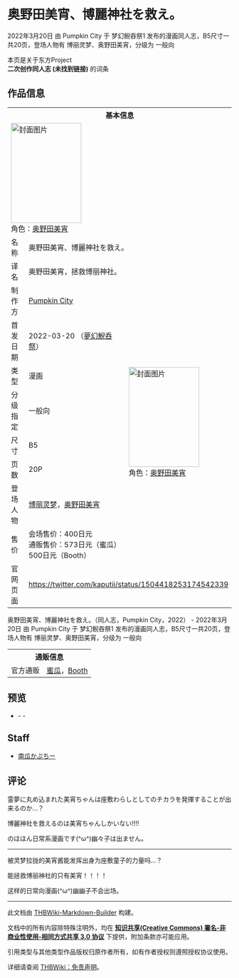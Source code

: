 # 奥野田美宵、博麗神社を救え。

<!-- source html: G:\repos\THBWiki-Markdown-Builder\THBWikiMarkdown\Temp\main\1\1d\ns0%3A%E5%A5%A5%E9%87%8E%E7%94%B0%E7%BE%8E%E5%AE%B5%E3%80%81%E5%8D%9A%E9%BA%97%E7%A5%9E%E7%A4%BE%E3%82%92%E6%95%91%E3%81%88%E3%80%82.html -->

2022年3月20日 由 Pumpkin City 于 梦幻鲵吞祭1 发布的漫画同人志，B5尺寸一共20页，登场人物有 博丽灵梦、奥野田美宵，分级为 一般向

本页是关于东方Project  
 **二次创作同人志 (未找到链接)** 的词条

## 作品信息

<table><tbody><tr><th colspan="3">基本信息</th></tr><tr><td class="cover-artwork-mobile" colspan="2"><a href="./文件-奥野田美宵、博麗神社を救え。封面.jpg.md" class="image" title="封面图片"><img alt="封面图片" src="https://upload.thwiki.cc/thumb/1/13/%E5%A5%A5%E9%87%8E%E7%94%B0%E7%BE%8E%E5%AE%B5%E3%80%81%E5%8D%9A%E9%BA%97%E7%A5%9E%E7%A4%BE%E3%82%92%E6%95%91%E3%81%88%E3%80%82%E5%B0%81%E9%9D%A2.jpg/158px-%E5%A5%A5%E9%87%8E%E7%94%B0%E7%BE%8E%E5%AE%B5%E3%80%81%E5%8D%9A%E9%BA%97%E7%A5%9E%E7%A4%BE%E3%82%92%E6%95%91%E3%81%88%E3%80%82%E5%B0%81%E9%9D%A2.jpg" decoding="async" loading="lazy" width="158" height="224" srcset="https://upload.thwiki.cc/thumb/1/13/%E5%A5%A5%E9%87%8E%E7%94%B0%E7%BE%8E%E5%AE%B5%E3%80%81%E5%8D%9A%E9%BA%97%E7%A5%9E%E7%A4%BE%E3%82%92%E6%95%91%E3%81%88%E3%80%82%E5%B0%81%E9%9D%A2.jpg/238px-%E5%A5%A5%E9%87%8E%E7%94%B0%E7%BE%8E%E5%AE%B5%E3%80%81%E5%8D%9A%E9%BA%97%E7%A5%9E%E7%A4%BE%E3%82%92%E6%95%91%E3%81%88%E3%80%82%E5%B0%81%E9%9D%A2.jpg 1.5x, https://upload.thwiki.cc/thumb/1/13/%E5%A5%A5%E9%87%8E%E7%94%B0%E7%BE%8E%E5%AE%B5%E3%80%81%E5%8D%9A%E9%BA%97%E7%A5%9E%E7%A4%BE%E3%82%92%E6%95%91%E3%81%88%E3%80%82%E5%B0%81%E9%9D%A2.jpg/317px-%E5%A5%A5%E9%87%8E%E7%94%B0%E7%BE%8E%E5%AE%B5%E3%80%81%E5%8D%9A%E9%BA%97%E7%A5%9E%E7%A4%BE%E3%82%92%E6%95%91%E3%81%88%E3%80%82%E5%B0%81%E9%9D%A2.jpg 2x" data-file-width="725" data-file-height="1024"></a><div class="cover-char">角色：<a href="./奥野田美宵.md" title="奥野田美宵">奥野田美宵</a></div></td>
</tr><tr><td class="label">名称</td><td colspan="2"> 奥野田美宵、博麗神社を救え。 </td></tr><tr><td class="label">译名</td><td colspan="2"> 奥野田美宵，拯救博丽神社。 </td></tr><tr><td class="label">制作方</td><td><a href="./Pumpkin_City.md" title="Pumpkin City">Pumpkin City</a></td><td class="cover-artwork" rowspan="8" style="min-width:224px;"><a href="./文件-奥野田美宵、博麗神社を救え。封面.jpg.md" class="image" title="封面图片"><img alt="封面图片" src="https://upload.thwiki.cc/thumb/1/13/%E5%A5%A5%E9%87%8E%E7%94%B0%E7%BE%8E%E5%AE%B5%E3%80%81%E5%8D%9A%E9%BA%97%E7%A5%9E%E7%A4%BE%E3%82%92%E6%95%91%E3%81%88%E3%80%82%E5%B0%81%E9%9D%A2.jpg/158px-%E5%A5%A5%E9%87%8E%E7%94%B0%E7%BE%8E%E5%AE%B5%E3%80%81%E5%8D%9A%E9%BA%97%E7%A5%9E%E7%A4%BE%E3%82%92%E6%95%91%E3%81%88%E3%80%82%E5%B0%81%E9%9D%A2.jpg" decoding="async" loading="lazy" width="158" height="224" srcset="https://upload.thwiki.cc/thumb/1/13/%E5%A5%A5%E9%87%8E%E7%94%B0%E7%BE%8E%E5%AE%B5%E3%80%81%E5%8D%9A%E9%BA%97%E7%A5%9E%E7%A4%BE%E3%82%92%E6%95%91%E3%81%88%E3%80%82%E5%B0%81%E9%9D%A2.jpg/238px-%E5%A5%A5%E9%87%8E%E7%94%B0%E7%BE%8E%E5%AE%B5%E3%80%81%E5%8D%9A%E9%BA%97%E7%A5%9E%E7%A4%BE%E3%82%92%E6%95%91%E3%81%88%E3%80%82%E5%B0%81%E9%9D%A2.jpg 1.5x, https://upload.thwiki.cc/thumb/1/13/%E5%A5%A5%E9%87%8E%E7%94%B0%E7%BE%8E%E5%AE%B5%E3%80%81%E5%8D%9A%E9%BA%97%E7%A5%9E%E7%A4%BE%E3%82%92%E6%95%91%E3%81%88%E3%80%82%E5%B0%81%E9%9D%A2.jpg/317px-%E5%A5%A5%E9%87%8E%E7%94%B0%E7%BE%8E%E5%AE%B5%E3%80%81%E5%8D%9A%E9%BA%97%E7%A5%9E%E7%A4%BE%E3%82%92%E6%95%91%E3%81%88%E3%80%82%E5%B0%81%E9%9D%A2.jpg 2x" data-file-width="725" data-file-height="1024"></a><div class="cover-char">角色：<a href="./奥野田美宵.md" title="奥野田美宵">奥野田美宵</a></div></td>
</tr><tr><td class="label">首发日期</td><td>2022-03-20&#160;（<a href="/展会作品列表?e=%E6%A2%A6%E5%B9%BB%E9%B2%B5%E5%90%9E%E7%A5%AD%231">夢幻鯢呑祭</a>）</td></tr><tr><td class="label">类型</td><td>漫画</td></tr><tr><td class="label">分级指定</td><td>一般向</td></tr><tr><td class="label">尺寸</td><td>B5</td></tr><tr><td class="label">页数</td><td>20P</td></tr><tr><td class="label">登场人物</td><td><a href="./博丽灵梦.md" title="博丽灵梦">博丽灵梦</a>，<a href="./奥野田美宵.md" title="奥野田美宵">奥野田美宵</a></td></tr><tr><td class="label">售价</td><td>会场售价：400日元<br>通贩售价：573日元（蜜瓜）500日元（Booth）</td></tr>
<tr><td class="label">官网页面</td><td colspan="2"><a rel="nofollow" class="external free" href="https://twitter.com/kaputii/status/1504418253174542339">https://twitter.com/kaputii/status/1504418253174542339</a></td></tr></tbody></table>

奥野田美宵、博麗神社を救え。（同人志，Pumpkin City，2022） - 2022年3月20日 由 Pumpkin City 于 梦幻鲵吞祭1 发布的漫画同人志，B5尺寸一共20页，登场人物有 博丽灵梦、奥野田美宵，分级为 一般向

<table><tbody><tr><th colspan="3">通贩信息</th></tr><tr><td class="label">官方通贩</td><td colspan="2"><a rel="nofollow" class="external text" href="https://www.melonbooks.co.jp/detail/detail.php?product_id=1416480">蜜瓜</a>，<a rel="nofollow" class="external text" href="https://pumpkincity.booth.pm/items/3727329">Booth</a></td></tr></tbody></table>



## 预览
- [](./文件-奥野田美宵、博麗神社を救え。预览图1.jpg.md)- [](./文件-奥野田美宵、博麗神社を救え。预览图2.jpg.md)- [](./文件-奥野田美宵、博麗神社を救え。预览图3.jpg.md)


## Staff
- [南瓜かぷちー](./南瓜かぷちー.md)


## 评论

  
霊夢に丸め込まれた美宵ちゃんは座敷わらしとしてのチカラを発揮することが出来るのか…？  

博麗神社を救えるのは美宵ちゃんしかいない!!!!  

のほほん日常系漫画です(^ω^)幽々子は出ません。  

  

___

  
被灵梦拉拢的美宵酱能发挥出身为座敷童子的力量吗…？  

能拯救博丽神社的只有美宵！！！！  

这样的日常向漫画(^ω^)幽幽子不会出场。
  







---

此文档由 [THBWiki-Markdown-Builder](https://github.com/Delsin-Yu/THBWiki-Markdown-Builder) 构建。

文档中的所有内容除特殊注明外，均在 [**知识共享(Creative Commons) 署名-非商业性使用-相同方式共享 3.0 协议**](https://creativecommons.org/licenses/by-sa/3.0/deed.zh-hans) 下提供，附加条款亦可能应用。

引用类型与其他类型作品版权归原作者所有，如有作者授权则遵照授权协议使用。

详细请查阅 [THBWiki：免责声明](https://thbwiki.cc/THBWiki:%E5%85%8D%E8%B4%A3%E5%A3%B0%E6%98%8E)。

